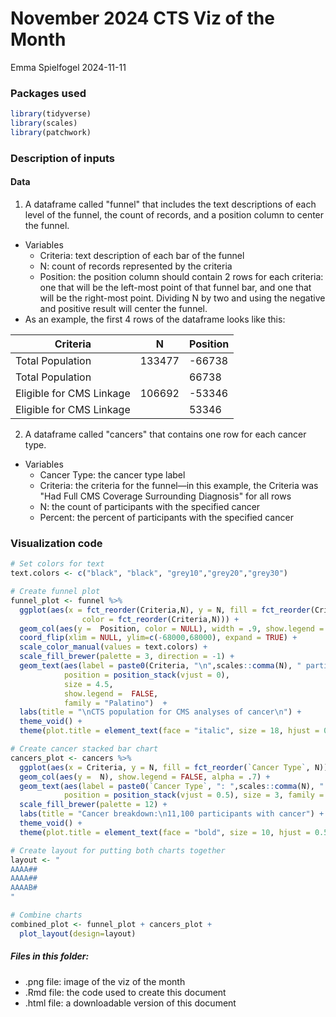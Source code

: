 # November 2024 CTS Viz of the Month
Emma Spielfogel
2024-11-11

### Packages used

``` r
library(tidyverse)
library(scales)
library(patchwork)
```

### Description of inputs

#### Data

1.  A dataframe called "funnel" that includes the text descriptions of each level of the funnel, the count of records, and a position column to center the funnel.

-   Variables
    -   Criteria: text description of each bar of the funnel
    -   N: count of records represented by the criteria
    -   Position: the position column should contain 2 rows for each criteria: one that will be the left-most point of that funnel bar, and one that will be the right-most point. Dividing N by two and using the negative and positive result will center the funnel.
-   As an example, the first 4 rows of the dataframe looks like this:

| Criteria                 | N      | Position |
|--------------------------|--------|----------|
| Total Population         | 133477 | -66738   |
| Total Population         |        | 66738    |
| Eligible for CMS Linkage | 106692 | -53346   |
| Eligible for CMS Linkage |        | 53346    |

2.  A dataframe called "cancers" that contains one row for each cancer type.

-   Variables
    -   Cancer Type: the cancer type label
    -   Criteria: the criteria for the funnel—in this example, the Criteria was "Had Full CMS Coverage Surrounding Diagnosis" for all rows
    -   N: the count of participants with the specified cancer
    -   Percent: the percent of participants with the specified cancer

### Visualization code


``` r
# Set colors for text
text.colors <- c("black", "black", "grey10","grey20","grey30")

# Create funnel plot
funnel_plot <- funnel %>%
  ggplot(aes(x = fct_reorder(Criteria,N), y = N, fill = fct_reorder(Criteria,N),
                color = fct_reorder(Criteria,N))) +
  geom_col(aes(y =  Position, color = NULL), width = .9, show.legend =  FALSE, alpha = .9) + 
  coord_flip(xlim = NULL, ylim=c(-68000,68000), expand = TRUE) +
  scale_color_manual(values = text.colors) +
  scale_fill_brewer(palette = 3, direction = -1) +
  geom_text(aes(label = paste0(Criteria, "\n",scales::comma(N), " participants")),
            position = position_stack(vjust = 0), 
            size = 4.5,
            show.legend =  FALSE,
            family = "Palatino")  +
  labs(title = "\nCTS population for CMS analyses of cancer\n") +
  theme_void() +
  theme(plot.title = element_text(face = "italic", size = 18, hjust = 0.5, family = "Palatino"))

# Create cancer stacked bar chart
cancers_plot <- cancers %>% 
  ggplot(aes(x = Criteria, y = N, fill = fct_reorder(`Cancer Type`, N))) +
  geom_col(aes(y =  N), show.legend = FALSE, alpha = .7) + 
  geom_text(aes(label = paste0(`Cancer Type`, ": ",scales::comma(N), " (", Percent, "%)")),
            position = position_stack(vjust = 0.5), size = 3, family = "Palatino") +
  scale_fill_brewer(palette = 12) +
  labs(title = "Cancer breakdown:\n11,100 participants with cancer") +
  theme_void() +
  theme(plot.title = element_text(face = "bold", size = 10, hjust = 0.5, family = "Palatino"))

# Create layout for putting both charts together
layout <- "
AAAA##
AAAA##
AAAAB#
"

# Combine charts
combined_plot <- funnel_plot + cancers_plot +
  plot_layout(design=layout)
```

##### Files in this folder:

-   .png file: image of the viz of the month
-   .Rmd file: the code used to create this document
-   .html file: a downloadable version of this document
